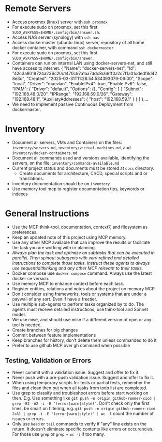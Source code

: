 # Remote Servers

- Access proxmox (linux) server with `ssh proxmox`
- For execute sudo on proxmox, set this first `SUDO_ASKPASS=$HOME/.config/bin/answer.sh`.
- Access NAS server (synology) with `ssh nas`
- Access dockermaster (ubuntu linux) server, repository of all home docker container, with command `ssh dockermaster`
- For execute sudo on proxmox, set this first `SUDO_ASKPASS=$HOME/.config/bin/answer`.
- Containers can run on internal LAN using docker-servers-net, and still have access to internet.
    {
        "Name": "docker-servers-net",
        "Id": "42c3a8018724a236c20c1470c97a1aa7ddc8c69ff0a2c7f1a01cdedf8d428e3d",
        "Created": "2025-03-31T11:26:54.534393079-06:00",
        "Scope": "local",
        "Driver": "macvlan",
        "EnableIPv4": true,
        "EnableIPv6": false,
        "IPAM": {
            "Driver": "default",
            "Options": {},
            "Config": [
                {
                    "Subnet": "192.168.48.0/20",
                    "IPRange": "192.168.59.0/26",
                    "Gateway": "192.168.48.1",
                    "AuxiliaryAddresses": {
                        "host": "192.168.59.1"
                    }
                }
            ]
        },...
- We need to implement passive Continuous Deployment from dockermaster.

# Inventory

- Document all servers, VMs and Containers on the files: `inventory/servers.md`, `inventory/virtual-machines.md`, and `inventory/docker-containers.md`
- Document all commands used and versions available, identifying the servers, on the file: `inventory/commands-available.md`
- Current project status and documents must be stored at `docs` directory.
    - Create documents for architecture, CI/CD, special scripts and or translations.
- Inventory documentation should be on `inventory`
- Use memory tool mcp to register documentation tips, keywords or indexes

# General Instructions

- Use the MCP think-tool, documentation, context7, and filesystem as preferences.
- Keep an updated note of this project using MCP memory.
- Use any other MCP available that can improve the results or facilitate the task you are working with or planning.
- *Always plan the task and optimize on subtasks that can be executed in parallel. Then spinout subagents with very refined and detailed instructions to complete those tasks. Instruct these agents to always use sequentialthinking and any other MCP relevant to their tasks.*
- Docker compose use `docker compose` command. Always use the latest docker ce version.
- Use memory MCP to enhance context before each task.
- Register entities, relations and notes about the project on memory MCP.
- Don't consider using frameworks, tools or systems that are under a paywall of any sort. Even if have a freetier.
- Use multiple sub-agents to perform tasks organized by to do. The agents must receive detailed instructions, use think-tool and Sonnet model.
- We use mise, and should use mise if a different version of npm or any tool is needed.
- Create branches for big changes
- Commit between feature implementations
- Keep branches for history, don't delete them unless commanded to do it
- Prefer to use github MCP over gh command when possible

## Testing, Validation or Errors

- Never commit with a validation issue. Suggest and offer to fix it.
- Never push with a pre-push validation issue. Suggest and offer to fix it.
- When using temporary scripts for tests or partial tests, remember the files and clean then out when all tasks from todo list are completed.
- Use grep to classify and troubleshoot errors before start working on then. E.g. Use something like `git push -n origin github-runner-cicd | grep -B2 -A2 -i -E "(error|warn|style)"`. Don't check only the first lines, be smart on filtering, e.g. `git push -n origin github-runner-cicd 2>&1 | grep -i -E "(error|warn|style)" | wc -l` count the number of issues or errors.
- Only use `head` or `tail` commands to verify if "any" line exists on the return. It doesn't eliminate specific contents like errors or occurencies. For those use `grep` or `grep` + `wc -l` if too many.
